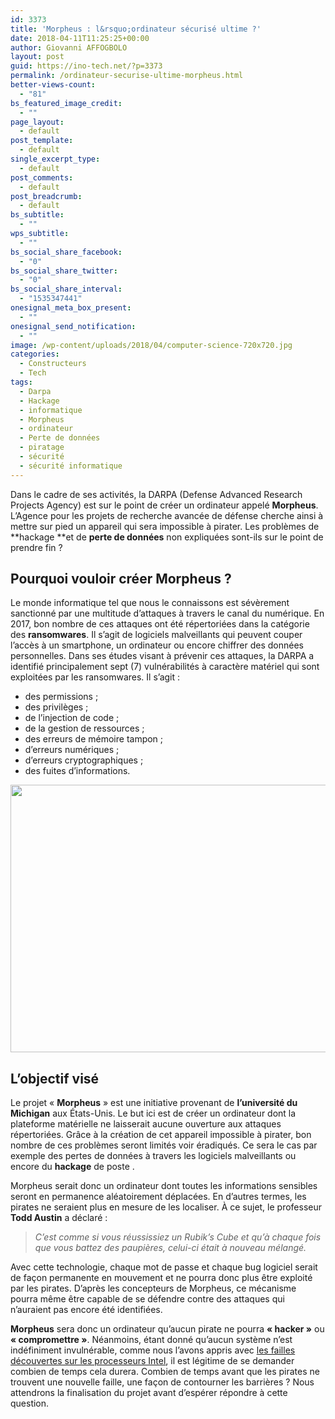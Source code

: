 ```yaml
---
id: 3373
title: 'Morpheus : l&rsquo;ordinateur sécurisé ultime ?'
date: 2018-04-11T11:25:25+00:00
author: Giovanni AFFOGBOLO
layout: post
guid: https://ino-tech.net/?p=3373
permalink: /ordinateur-securise-ultime-morpheus.html
better-views-count:
  - "81"
bs_featured_image_credit:
  - ""
page_layout:
  - default
post_template:
  - default
single_excerpt_type:
  - default
post_comments:
  - default
post_breadcrumb:
  - default
bs_subtitle:
  - ""
wps_subtitle:
  - ""
bs_social_share_facebook:
  - "0"
bs_social_share_twitter:
  - "0"
bs_social_share_interval:
  - "1535347441"
onesignal_meta_box_present:
  - ""
onesignal_send_notification:
  - ""
image: /wp-content/uploads/2018/04/computer-science-720x720.jpg
categories:
  - Constructeurs
  - Tech
tags:
  - Darpa
  - Hackage
  - informatique
  - Morpheus
  - ordinateur
  - Perte de données
  - piratage
  - sécurité
  - sécurité informatique
---
```

Dans le cadre de ses activités, la DARPA (Defense Advanced Research Projects Agency) est sur le point de créer un ordinateur appelé **Morpheus**. L&rsquo;Agence pour les projets de recherche avancée de défense cherche ainsi à mettre sur pied un appareil qui sera impossible à pirater. Les problèmes de **hackage **et de **perte de données** non expliquées sont-ils sur le point de prendre fin ?

## Pourquoi vouloir créer Morpheus ?

Le monde informatique tel que nous le connaissons est sévèrement sanctionné par une multitude d&rsquo;attaques à travers le canal du numérique. En 2017, bon nombre de ces attaques ont été répertoriées dans la catégorie des **ransomwares**. Il s&rsquo;agit de logiciels malveillants qui peuvent couper l’accès à un smartphone, un ordinateur ou encore chiffrer des données personnelles. Dans ses études visant à prévenir ces attaques, la DARPA a identifié principalement sept (7) vulnérabilités à caractère matériel qui sont exploitées par les ransomwares. Il s&rsquo;agit :

<ul class="contentul zeta py0p5">
  <li>
    des permissions ;
  </li>
  <li>
    des privilèges ;
  </li>
  <li>
    de l&rsquo;injection de code ;
  </li>
  <li>
    de la gestion de ressources ;
  </li>
  <li>
    des erreurs de <span class="link-wrapper">mémoire tampon</span> ;
  </li>
  <li>
    d&rsquo;erreurs <span class="link-wrapper">numériques</span> ;
  </li>
  <li>
    d&rsquo;erreurs cryptographiques ;
  </li>
  <li>
    des fuites d&rsquo;informations.
  </li>
</ul>

[<img class=" wp-image-3487 aligncenter" src="https://ino-tech.net/wp-content/uploads/2018/04/securite-informatique-entreprises-pratiques-conseils-300x200.jpg" alt="" width="643" height="428" srcset="https://inotech008.000webhostapp.com/wp-content/uploads/2018/04/securite-informatique-entreprises-pratiques-conseils-300x200.jpg 300w, https://inotech008.000webhostapp.com/wp-content/uploads/2018/04/securite-informatique-entreprises-pratiques-conseils-450x300.jpg 450w, https://inotech008.000webhostapp.com/wp-content/uploads/2018/04/securite-informatique-entreprises-pratiques-conseils.jpg 640w" sizes="(max-width: 709px) 85vw, (max-width: 909px) 67vw, (max-width: 984px) 61vw, (max-width: 1362px) 45vw, 600px" />](https://ino-tech.net/wp-content/uploads/2018/04/securite-informatique-entreprises-pratiques-conseils.jpg)

## L&rsquo;objectif visé

Le projet « **Morpheus** » est une initiative provenant de **l&rsquo;université du Michigan** aux États-Unis. Le but ici est de créer un ordinateur dont la plateforme matérielle ne laisserait aucune ouverture aux attaques répertoriées. Grâce à la création de cet appareil impossible à pirater, bon nombre de ces problèmes seront limités voir éradiqués. Ce sera le cas par exemple des pertes de données à travers les logiciels malveillants ou encore du **hackage** de poste .

Morpheus serait donc un ordinateur dont toutes les informations sensibles seront en permanence aléatoirement déplacées. En d&rsquo;autres termes, les pirates ne seraient plus en mesure de les localiser. À ce sujet, le professeur **Todd Austin** a déclaré :

> _C&rsquo;est comme si vous réussissiez un <span class="link-wrapper">Rubik’s Cube</span> et qu&rsquo;à chaque fois que vous battez des paupières, celui-ci était à nouveau mélangé._

Avec cette technologie, chaque mot de passe et chaque bug logiciel serait de façon permanente en mouvement et ne pourra donc plus être exploité par les pirates. D&rsquo;après les concepteurs de Morpheus, ce mécanisme pourra même être capable de se défendre contre des attaques qui n&rsquo;auraient pas encore été identifiées.

**Morpheus** sera donc un ordinateur qu&rsquo;aucun pirate ne pourra **« hacker »** ou **« compromettre »**. Néanmoins, étant donné qu&rsquo;aucun système n&rsquo;est indéfiniment invulnérable, comme nous l&rsquo;avons appris avec [les failles découvertes sur les processeurs Intel](https://ino-tech.net/faille-de-securite-processeurs-intel.html), il est légitime de se demander combien de temps cela durera. Combien de temps avant que les pirates ne trouvent une nouvelle faille, une façon de contourner les barrières ? Nous attendrons la finalisation du projet avant d&rsquo;espérer répondre à cette question.